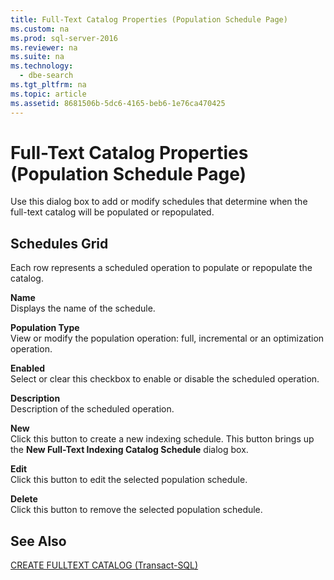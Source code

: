```yaml
---
title: Full-Text Catalog Properties (Population Schedule Page)
ms.custom: na
ms.prod: sql-server-2016
ms.reviewer: na
ms.suite: na
ms.technology: 
  - dbe-search
ms.tgt_pltfrm: na
ms.topic: article
ms.assetid: 8681506b-5dc6-4165-beb6-1e76ca470425
---
```

# Full-Text Catalog Properties (Population Schedule Page)
  Use this dialog box to add or modify schedules that determine when the full-text catalog will be populated or repopulated.  
  
## Schedules Grid  
 Each row represents a scheduled operation to populate or repopulate the catalog.  
  
 **Name**  
 Displays the name of the schedule.  
  
 **Population Type**  
 View or modify the population operation: full, incremental or an optimization operation.  
  
 **Enabled**  
 Select or clear this checkbox to enable or disable the scheduled operation.  
  
 **Description**  
 Description of the scheduled operation.  
  
 **New**  
 Click this button to create a new indexing schedule. This button brings up the **New Full-Text Indexing Catalog Schedule** dialog box.  
  
 **Edit**  
 Click this button to edit the selected population schedule.  
  
 **Delete**  
 Click this button to remove the selected population schedule.  
  
## See Also  
 [CREATE FULLTEXT CATALOG &#40;Transact-SQL&#41;](../Topic/CREATE%20FULLTEXT%20CATALOG%20\(Transact-SQL\).md)  
  
  